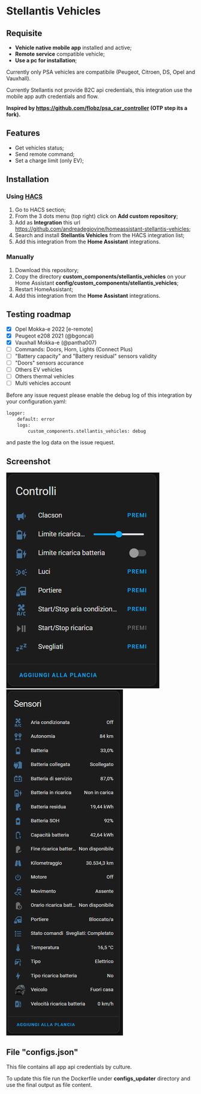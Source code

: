 # Stellantis Vehicles
## Requisite

- **Vehicle native mobile app** installed and active;
- **Remote service** compatible vehicle;
- **Use a pc for installation**;

Currently only PSA vehicles are compatibile (Peugeot, Citroen, DS, Opel and Vauxhall).

Currently Stellantis not provide B2C api credentials, this integration use the mobile app auth credentials and flow.

**Inspired by https://github.com/flobz/psa_car_controller (OTP step its a fork).**

## Features

- Get vehicles status;
- Send remote command;
- Set a charge limit (only EV);

## Installation

### Using [HACS](https://hacs.xyz/)
1. Go to HACS section;
2. From the 3 dots menu (top right) click on **Add custom repository**;
3. Add as **Integration** this url https://github.com/andreadegiovine/homeassistant-stellantis-vehicles;
4. Search and install **Stellantis Vehicles** from the HACS integration list;
5. Add this integration from the **Home Assistant** integrations.

### Manually
1. Download this repository;
2. Copy the directory **custom_components/stellantis_vehicles** on your Home Assistant **config/custom_components/stellantis_vehicles**;
3. Restart HomeAssistant;
4. Add this integration from the **Home Assistant** integrations.

## Testing roadmap
- [x] Opel Mokka-e 2022 [e-remote]
- [x] Peugeot e208 2021 (@bgoncal)
- [x] Vauxhall Mokka-e (@pantha007)
- [ ] Commands: Doors, Horn, Lights (Connect Plus)
- [ ] "Battery capacity" and "Battery residual" sensors validity
- [ ] "Doors" sensors accurance
- [ ] Others EV vehicles
- [ ] Others thermal vehicles
- [ ] Multi vehicles account

Before any issue request please enable the debug log of this integration by your configuration.yaml:

```
logger:
    default: error
    logs:
        custom_components.stellantis_vehicles: debug
```

and paste the log data on the issue request.

## Screenshot

![Controls](./images/controls.png)
![Sensors](./images/sensors.png)

## File "configs.json"

This file contains all app api credentials by culture.

To update this file run the Dockerfile under **configs_updater** directory and use the final output as file content.